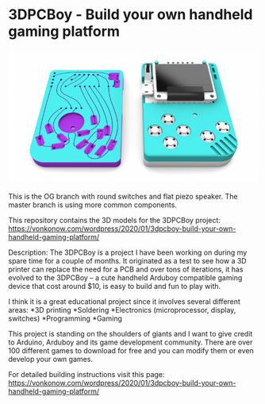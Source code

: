 # 3DPCBoy - Build your own handheld gaming platform
![Image](OG3DPCBoy.png)

This is the OG branch with round switches and flat piezo speaker. The master branch is using more common components.

This repository contains the 3D models for the 3DPCBoy project:
https://vonkonow.com/wordpress/2020/01/3dpcboy-build-your-own-handheld-gaming-platform/


Description:
The 3DPCBoy is a project I have been working on during my spare time for a couple of months. It originated as a test to see how a 3D printer can replace the need for a PCB and over tons of iterations, it has evolved to the 3DPCBoy – a cute handheld Arduboy compatible gaming device that cost around $10, is easy to build and fun to play with.

I think it is a great educational project since it involves several different areas:
*3D printing
*Soldering
*Electronics (microprocessor, display, switches)
*Programming
*Gaming

This project is standing on the shoulders of giants and I want to give credit to Arduino, Arduboy and its game development community. There are over 100 different games to download for free and you can modify them or even develop your own games.


For detailed building instructions visit this page:
https://vonkonow.com/wordpress/2020/01/3dpcboy-build-your-own-handheld-gaming-platform/
